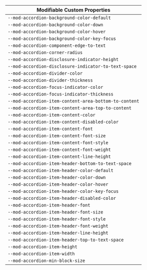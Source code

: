 | Modifiable Custom Properties |
| --- |
| `--mod-accordion-background-color-default` |
| `--mod-accordion-background-color-down` |
| `--mod-accordion-background-color-hover` |
| `--mod-accordion-background-color-key-focus` |
| `--mod-accordion-component-edge-to-text` |
| `--mod-accordion-corner-radius` |
| `--mod-accordion-disclosure-indicator-height` |
| `--mod-accordion-disclosure-indicator-to-text-space` |
| `--mod-accordion-divider-color` |
| `--mod-accordion-divider-thickness` |
| `--mod-accordion-focus-indicator-color` |
| `--mod-accordion-focus-indicator-thickness` |
| `--mod-accordion-item-content-area-bottom-to-content` |
| `--mod-accordion-item-content-area-top-to-content` |
| `--mod-accordion-item-content-color` |
| `--mod-accordion-item-content-disabled-color` |
| `--mod-accordion-item-content-font` |
| `--mod-accordion-item-content-font-size` |
| `--mod-accordion-item-content-font-style` |
| `--mod-accordion-item-content-font-weight` |
| `--mod-accordion-item-content-line-height` |
| `--mod-accordion-item-header-bottom-to-text-space` |
| `--mod-accordion-item-header-color-default` |
| `--mod-accordion-item-header-color-down` |
| `--mod-accordion-item-header-color-hover` |
| `--mod-accordion-item-header-color-key-focus` |
| `--mod-accordion-item-header-disabled-color` |
| `--mod-accordion-item-header-font` |
| `--mod-accordion-item-header-font-size` |
| `--mod-accordion-item-header-font-style` |
| `--mod-accordion-item-header-font-weight` |
| `--mod-accordion-item-header-line-height` |
| `--mod-accordion-item-header-top-to-text-space` |
| `--mod-accordion-item-height` |
| `--mod-accordion-item-width` |
| `--mod-accordion-min-block-size` |